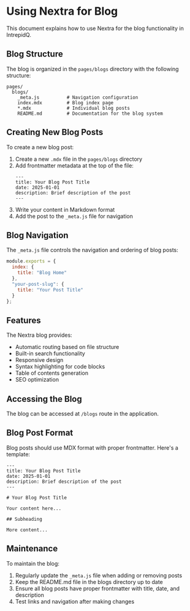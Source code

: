 # Using Nextra for Blog

This document explains how to use Nextra for the blog functionality in IntrepidQ.

## Blog Structure

The blog is organized in the `pages/blogs` directory with the following structure:

```
pages/
  blogs/
    _meta.js          # Navigation configuration
    index.mdx         # Blog index page
    *.mdx             # Individual blog posts
    README.md         # Documentation for the blog system
```

## Creating New Blog Posts

To create a new blog post:

1. Create a new `.mdx` file in the `pages/blogs` directory
2. Add frontmatter metadata at the top of the file:
   ```mdx
   ---
   title: Your Blog Post Title
   date: 2025-01-01
   description: Brief description of the post
   ---
   ```
3. Write your content in Markdown format
4. Add the post to the `_meta.js` file for navigation

## Blog Navigation

The `_meta.js` file controls the navigation and ordering of blog posts:

```js
module.exports = {
  index: {
    title: "Blog Home"
  },
  "your-post-slug": {
    title: "Your Post Title"
  }
};
```

## Features

The Nextra blog provides:

- Automatic routing based on file structure
- Built-in search functionality
- Responsive design
- Syntax highlighting for code blocks
- Table of contents generation
- SEO optimization

## Accessing the Blog

The blog can be accessed at `/blogs` route in the application.

## Blog Post Format

Blog posts should use MDX format with proper frontmatter. Here's a template:

```mdx
---
title: Your Blog Post Title
date: 2025-01-01
description: Brief description of the post
---

# Your Blog Post Title

Your content here...

## Subheading

More content...
```

## Maintenance

To maintain the blog:

1. Regularly update the `_meta.js` file when adding or removing posts
2. Keep the README.md file in the blogs directory up to date
3. Ensure all blog posts have proper frontmatter with title, date, and description
4. Test links and navigation after making changes